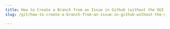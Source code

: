 ```yaml
---
title: How to Create a Branch from an Issue in Github (without the GUI / from the Command Line)
slug: /git/how-to-create-a-branch-from-an-issue-in-github-without-the-gui-from-the-command-line

---
```


